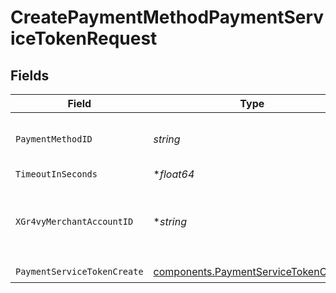 # CreatePaymentMethodPaymentServiceTokenRequest


## Fields

| Field                                                                                        | Type                                                                                         | Required                                                                                     | Description                                                                                  | Example                                                                                      |
| -------------------------------------------------------------------------------------------- | -------------------------------------------------------------------------------------------- | -------------------------------------------------------------------------------------------- | -------------------------------------------------------------------------------------------- | -------------------------------------------------------------------------------------------- |
| `PaymentMethodID`                                                                            | *string*                                                                                     | :heavy_check_mark:                                                                           | The ID of the payment method                                                                 | ef9496d8-53a5-4aad-8ca2-00eb68334389                                                         |
| `TimeoutInSeconds`                                                                           | **float64*                                                                                   | :heavy_minus_sign:                                                                           | N/A                                                                                          |                                                                                              |
| `XGr4vyMerchantAccountID`                                                                    | **string*                                                                                    | :heavy_minus_sign:                                                                           | The ID of the merchant account to use for this request.                                      | default                                                                                      |
| `PaymentServiceTokenCreate`                                                                  | [components.PaymentServiceTokenCreate](../../models/components/paymentservicetokencreate.md) | :heavy_check_mark:                                                                           | N/A                                                                                          |                                                                                              |